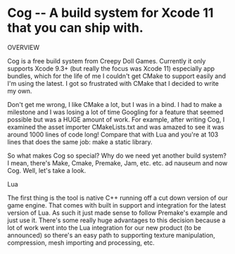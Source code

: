 # Cog -- A build system for Xcode 11 that you can ship with.

OVERVIEW

Cog is a free build system from Creepy Doll Games. Currently it only supports Xcode 9.3+ (but really the focus was Xcode 11) especially app bundles, which for the life of me I couldn't get CMake to support easily and I'm using the latest. I got so frustrated with CMake that I decided to write my own.

Don't get me wrong, I like CMake a lot, but I was in a bind. I had to make a milestone and I was losing a lot of time Googling for a feature that seemed possible but was a HUGE amount of work. For example, after writing Cog, I examined the asset importer CMakeLists.txt and was amazed to see it was around 1000 lines of code long! Compare that with Lua and you're at 103 lines that does the same job: make a static library.

So what makes Cog so special? Why do we need yet another build system? I mean, there's Make, Cmake, Premake, Jam, etc. etc. ad nauseum and now Cog. Well, let's take a look.

Lua

The first thing is the tool is native C++ running off a cut down version of our game engine. That comes with built in support and integration for the latest version of Lua. As such it just made sense to follow Premake's example and just use it. There's some really huge advantages to this decision because a lot of work went into the Lua integration for our new product (to be announced) so there's an easy path to supporting texture manipulation, compression, mesh importing and processing, etc.
